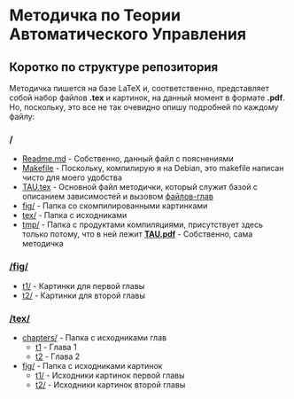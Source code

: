 # Методичка по Теории Автоматического Управления

## Коротко по структуре репозитория

Методичка пишется на базе LaTeX и, соответственно, представляет собой набор файлов **.tex** и картинок, на данный момент в формате **.pdf**.
Но, поскольку, это все не так очевидно опишу подробней по каждому файлу:

### /
* [Readme.md](https://github.com/maxim1317/ThoAC/edit/master/README.md) - Собственно, данный файл с пояснениями
* [Makefile](https://github.com/maxim1317/ThoAC/blob/master/Makefile) - Поскольку, компилирую я на Debian, это makefile  написан чисто для моего удобства
* [TAU.tex](https://github.com/maxim1317/ThoAC/blob/master/TAU.tex) - Основной файл методички, который служит базой с описанием зависимостей и вызовом [файлов-глав](https://github.com/maxim1317/ThoAC/tree/master/tex/chapters)
* [fig/](https://github.com/maxim1317/ThoAC#fig) - Папка со скомпилированными картинками
* [tex/](https://github.com/maxim1317/ThoAC#tex) - Папка с исходниками
* [tmp/](https://github.com/maxim1317/ThoAC/tree/master/tmp) - Папка с продуктами компиляциями, присутствует здесь только потому, что в ней лежит [**TAU.pdf**](https://github.com/maxim1317/ThoAC/blob/master/tmp/TAU.pdf) - Собственно, сама методичка

### [/fig/](https://github.com/maxim1317/ThoAC/tree/master/fig)
* [t1/](https://github.com/maxim1317/ThoAC/tree/master/fig/t1) - Картинки для первой главы
* [t2/](https://github.com/maxim1317/ThoAC/tree/master/fig/t2) - Картинки для второй главы

### [/tex/](https://github.com/maxim1317/ThoAC/tree/master/tex)
* [chapters/](https://github.com/maxim1317/ThoAC/tree/master/tex/chapters) - Папка с исходниками глав
  * [t1](https://github.com/maxim1317/ThoAC/blob/master/tex/chapters/t_1.tex) - Глава 1
  * [t2](https://github.com/maxim1317/ThoAC/blob/master/tex/chapters/t_1.tex) - Глава 2
* [fig/](https://github.com/maxim1317/ThoAC/tree/master/tex/fig) - Папка с исходниками картинок
  * [t1/](https://github.com/maxim1317/ThoAC/tree/master/tex/fig/t1) - Исходники картинок первой главы
  * [t2/](https://github.com/maxim1317/ThoAC/tree/master/tex/fig/t2) - Исходники картинок второй главы
